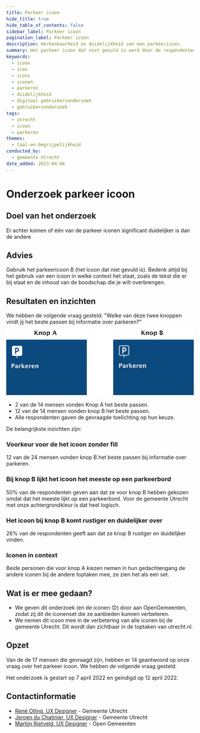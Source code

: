 ```yaml
---
title: Parkeer icoon
hide_title: true
hide_table_of_contents: false
sidebar_label: Parkeer icoon
pagination_label: Parkeer icoon
description: Herkenbaarheid en duidelijkheid van een parkeericoon.
summary: Het parkeer icoon dat niet gevuld is werd door de respondenten als de meest duidelijke ervaren.
keywords:
  - icoon
  - icon
  - icons
  - iconen
  - parkeren
  - duidelijkheid
  - digitaal gebruikersonderzoek
  - gebruikersonderzoek
tags:
  - utrecht
  - icoon
  - parkeren
themes:
  - taal-en-begrijpelijkheid
conducted_by:
  - gemeente Utrecht
date_added: 2023-04-04
---
```


<!-- @license CC0-1.0 -->

# Onderzoek parkeer icoon

## Doel van het onderzoek

Er achter komen of één van de parkeer iconen significant duidelijker is dan de andere

## Advies

Gebruik het parkeericoon B (het icoon dat niet gevuld is). Bedenk altijd bij het gebruik van een icoon in welke context het staat, zoals de tekst die er bij staat en de inhoud van de boodschap die je wilt overbrengen.

## Resultaten en inzichten

We hebben de volgende vraag gesteld: "Welke van deze twee knoppen vindt jij het beste passen bij informatie over parkeren?”

![de twee parkeer iconen](https://raw.githubusercontent.com/nl-design-system/gebruikersonderzoeken/assets/utrecht-parkeer-icoon.png)

- 2 van de 14 mensen vonden Knop A het beste passen.
- 12 van de 14 mensen vonden knop B het beste passen.
- Alle respondenten gaven de gevraagde toelichting op hun keuze.

De belangrijkste inzichten zijn:

### Voorkeur voor de het icoon zonder fill

12 van de 24 mensen vonden knop B het beste passen bij informatie over parkeren.

### Bij knop B lijkt het icoon het meeste op een parkeerbord

50% van de respondenten geven aan dat ze voor knop B hebben gekozen omdat dat het meeste lijkt op een parkeerbord. Voor de gemeente Utrecht met onze achtergrondkleur is dat heel logisch.

### Het icoon bij knop B komt rustiger en duidelijker over

26% van de respondenten geeft aan dat ze knop B rustiger en duidelijker vinden.

### Iconen in context

Beide personen die voor knop A kiezen nemen in hun gedachtengang de andere iconen bij de andere toptaken mee, ze zien het als een set.

## Wat is er mee gedaan?

- We geven dit onderzoek (en de iconen 😊) door aan OpenGemeenten, zodat zij dit de iconenset die ze aanbieden kunnen verbeteren.
- We nemen dit icoon mee in de verbetering van alle iconen bij de gemeente Utrecht. Dit wordt dan zichtbaar in de toptaken van utrecht.nl.

## Opzet

Van de de 17 mensen die gevraagd zijn, hebben er 14 geantwoord op onze vraag over het parkeer icoon. We hebben de volgende vraag gesteld:

Het onderzoek is gestart op 7 april 2022 en geindigd op 12 april 2022.

## Contactinformatie

- [René Olling, UX Designer](mailto:r.olling@utrecht.nl) - Gemeente Utrecht
- [Jeroen du Chatinier, UX Designer](mailto:j.du.chatinier@utrecht.nl) - Gemeente Utrecht
- [Martijn Rietveld, UX Designer](mailto:martijn@opengemeenten.nl) - Open Gemeenten
